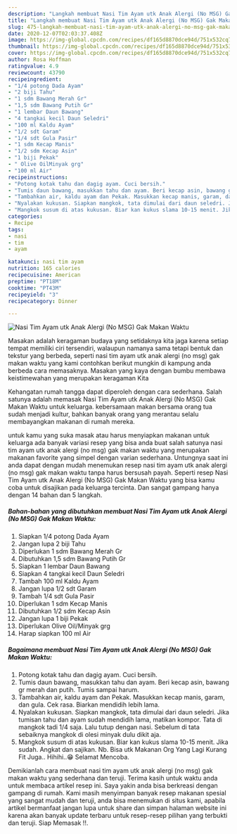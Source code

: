 ```yaml
---
description: "Langkah membuat Nasi Tim Ayam utk Anak Alergi (No MSG) Gak Makan Waktu Cepat"
title: "Langkah membuat Nasi Tim Ayam utk Anak Alergi (No MSG) Gak Makan Waktu Cepat"
slug: 475-langkah-membuat-nasi-tim-ayam-utk-anak-alergi-no-msg-gak-makan-waktu-cepat
date: 2020-12-07T02:03:37.408Z
image: https://img-global.cpcdn.com/recipes/df165d8870dce94d/751x532cq70/nasi-tim-ayam-utk-anak-alergi-no-msg-gak-makan-waktu-foto-resep-utama.jpg
thumbnail: https://img-global.cpcdn.com/recipes/df165d8870dce94d/751x532cq70/nasi-tim-ayam-utk-anak-alergi-no-msg-gak-makan-waktu-foto-resep-utama.jpg
cover: https://img-global.cpcdn.com/recipes/df165d8870dce94d/751x532cq70/nasi-tim-ayam-utk-anak-alergi-no-msg-gak-makan-waktu-foto-resep-utama.jpg
author: Rosa Hoffman
ratingvalue: 4.9
reviewcount: 43790
recipeingredient:
- "1/4 potong Dada Ayam"
- "2 biji Tahu"
- "1 sdm Bawang Merah Gr"
- "1,5 sdm Bawang Putih Gr"
- "1 lembar Daun Bawang"
- "4 tangkai kecil Daun Seledri"
- "100 ml Kaldu Ayam"
- "1/2 sdt Garam"
- "1/4 sdt Gula Pasir"
- "1 sdm Kecap Manis"
- "1/2 sdm Kecap Asin"
- "1 biji Pekak"
- " Olive OilMinyak grg"
- "100 ml Air"
recipeinstructions:
- "Potong kotak tahu dan dagig ayam. Cuci bersih."
- "Tumis daun bawang, masukkan tahu dan ayam. Beri kecap asin, bawang gr merah dan putih. Tumis sampai harum."
- "Tambahkan air, kaldu ayam dan Pekak. Masukkan kecap manis, garam, dan gula. Cek rasa. Biarkan mendidih lebih lama."
- "Nyalakan kukusan. Siapkan mangkok, tata dimulai dari daun seledri. Jika tumisan tahu dan ayam sudah mendidih lama, matikan kompor. Tata di mangkok tadi 1/4 saja. Lalu tutup dengan nasi. Sebelum di tata sebaiknya mangkok di olesi minyak dulu dikit aja."
- "Mangkok susum di atas kukusan. Biar kan kukus slama 10-15 menit. Jika sudah. Angkat dan sajikan. Nb. Bisa utk Makanan Org Yang Lagi Kurang Fit Juga.. Hihihi..😁 Selamat Mencoba."
categories:
- Recipe
tags:
- nasi
- tim
- ayam

katakunci: nasi tim ayam 
nutrition: 165 calories
recipecuisine: American
preptime: "PT18M"
cooktime: "PT43M"
recipeyield: "3"
recipecategory: Dinner

---
```



![Nasi Tim Ayam utk Anak Alergi (No MSG) Gak Makan Waktu](https://img-global.cpcdn.com/recipes/df165d8870dce94d/751x532cq70/nasi-tim-ayam-utk-anak-alergi-no-msg-gak-makan-waktu-foto-resep-utama.jpg)

Masakan adalah keragaman budaya yang setidaknya kita jaga karena setiap tempat memiliki ciri tersendiri, walaupun namanya sama tetapi bentuk dan tekstur yang berbeda, seperti nasi tim ayam utk anak alergi (no msg) gak makan waktu yang kami contohkan berikut mungkin di kampung anda berbeda cara memasaknya. Masakan yang kaya dengan bumbu membawa keistimewahan yang merupakan keragaman Kita



Kehangatan rumah tangga dapat diperoleh dengan cara sederhana. Salah satunya adalah memasak Nasi Tim Ayam utk Anak Alergi (No MSG) Gak Makan Waktu untuk keluarga. kebersamaan makan bersama orang tua sudah menjadi kultur, bahkan banyak orang yang merantau selalu membayangkan makanan di rumah mereka.

untuk kamu yang suka masak atau harus menyiapkan makanan untuk keluarga ada banyak variasi resep yang bisa anda buat salah satunya nasi tim ayam utk anak alergi (no msg) gak makan waktu yang merupakan makanan favorite yang simpel dengan varian sederhana. Untungnya saat ini anda dapat dengan mudah menemukan resep nasi tim ayam utk anak alergi (no msg) gak makan waktu tanpa harus bersusah payah.
Seperti resep Nasi Tim Ayam utk Anak Alergi (No MSG) Gak Makan Waktu yang bisa kamu coba untuk disajikan pada keluarga tercinta. Dan sangat gampang hanya dengan 14 bahan dan 5 langkah.


<!--inarticleads1-->

##### Bahan-bahan yang dibutuhkan membuat Nasi Tim Ayam utk Anak Alergi (No MSG) Gak Makan Waktu:

1. Siapkan 1/4 potong Dada Ayam
1. Jangan lupa 2 biji Tahu
1. Diperlukan 1 sdm Bawang Merah Gr
1. Dibutuhkan 1,5 sdm Bawang Putih Gr
1. Siapkan 1 lembar Daun Bawang
1. Siapkan 4 tangkai kecil Daun Seledri
1. Tambah 100 ml Kaldu Ayam
1. Jangan lupa 1/2 sdt Garam
1. Tambah 1/4 sdt Gula Pasir
1. Diperlukan 1 sdm Kecap Manis
1. Dibutuhkan 1/2 sdm Kecap Asin
1. Jangan lupa 1 biji Pekak
1. Diperlukan  Olive Oil/Minyak grg
1. Harap siapkan 100 ml Air




<!--inarticleads2-->

##### Bagaimana membuat  Nasi Tim Ayam utk Anak Alergi (No MSG) Gak Makan Waktu:

1. Potong kotak tahu dan dagig ayam. Cuci bersih.
1. Tumis daun bawang, masukkan tahu dan ayam. Beri kecap asin, bawang gr merah dan putih. Tumis sampai harum.
1. Tambahkan air, kaldu ayam dan Pekak. Masukkan kecap manis, garam, dan gula. Cek rasa. Biarkan mendidih lebih lama.
1. Nyalakan kukusan. Siapkan mangkok, tata dimulai dari daun seledri. Jika tumisan tahu dan ayam sudah mendidih lama, matikan kompor. Tata di mangkok tadi 1/4 saja. Lalu tutup dengan nasi. Sebelum di tata sebaiknya mangkok di olesi minyak dulu dikit aja.
1. Mangkok susum di atas kukusan. Biar kan kukus slama 10-15 menit. Jika sudah. Angkat dan sajikan. Nb. Bisa utk Makanan Org Yang Lagi Kurang Fit Juga.. Hihihi..😁 Selamat Mencoba.




Demikianlah cara membuat nasi tim ayam utk anak alergi (no msg) gak makan waktu yang sederhana dan teruji. Terima kasih untuk waktu anda untuk membaca artikel resep ini. Saya yakin anda bisa berkreasi dengan gampang di rumah. Kami masih menyimpan banyak resep makanan spesial yang sangat mudah dan teruji, anda bisa menemukan di situs kami, apabila artikel bermanfaat jangan lupa untuk share dan simpan halaman website ini karena akan banyak update terbaru untuk resep-resep pilihan yang terbukti dan teruji. Siap Memasak !!. 
